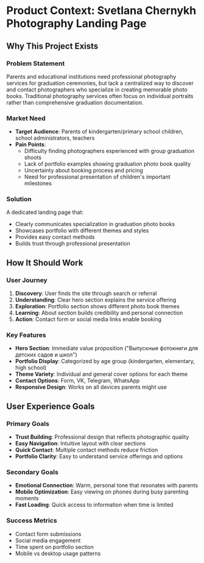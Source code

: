 # Product Context: Svetlana Chernykh Photography Landing Page

## Why This Project Exists

### Problem Statement
Parents and educational institutions need professional photography services for graduation ceremonies, but lack a centralized way to discover and contact photographers who specialize in creating memorable photo books. Traditional photography services often focus on individual portraits rather than comprehensive graduation documentation.

### Market Need
- **Target Audience**: Parents of kindergarten/primary school children, school administrators, teachers
- **Pain Points**:
  - Difficulty finding photographers experienced with group graduation shoots
  - Lack of portfolio examples showing graduation photo book quality
  - Uncertainty about booking process and pricing
  - Need for professional presentation of children's important milestones

### Solution
A dedicated landing page that:
- Clearly communicates specialization in graduation photo books
- Showcases portfolio with different themes and styles
- Provides easy contact methods
- Builds trust through professional presentation

## How It Should Work

### User Journey
1. **Discovery**: User finds the site through search or referral
2. **Understanding**: Clear hero section explains the service offering
3. **Exploration**: Portfolio section shows different photo book themes
4. **Learning**: About section builds credibility and personal connection
5. **Action**: Contact form or social media links enable booking

### Key Features
- **Hero Section**: Immediate value proposition ("Выпускные фотокниги для детских садов и школ")
- **Portfolio Display**: Categorized by age group (kindergarten, elementary, high school)
- **Theme Variety**: Individual and general cover options for each theme
- **Contact Options**: Form, VK, Telegram, WhatsApp
- **Responsive Design**: Works on all devices parents might use

## User Experience Goals

### Primary Goals
- **Trust Building**: Professional design that reflects photographic quality
- **Easy Navigation**: Intuitive layout with clear sections
- **Quick Contact**: Multiple contact methods reduce friction
- **Portfolio Clarity**: Easy to understand service offerings and options

### Secondary Goals
- **Emotional Connection**: Warm, personal tone that resonates with parents
- **Mobile Optimization**: Easy viewing on phones during busy parenting moments
- **Fast Loading**: Quick access to information when time is limited

### Success Metrics
- Contact form submissions
- Social media engagement
- Time spent on portfolio section
- Mobile vs desktop usage patterns
